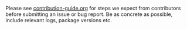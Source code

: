 Please see [contribution-guide.org](http://www.contribution-guide.org/) for steps we expect from contributors before submitting an issue or bug report. Be as concrete as possible, include relevant logs, package versions etc.
